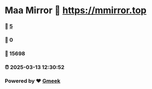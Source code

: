 # Maa Mirror :link: https://mmirror.top 
### :page_facing_up: [5](https://mmirror.top/tag.html) 
### :speech_balloon: 0 
### :hibiscus: 15698 
### :alarm_clock: 2025-03-13 12:30:52 
### Powered by :heart: [Gmeek](https://github.com/Meekdai/Gmeek)
